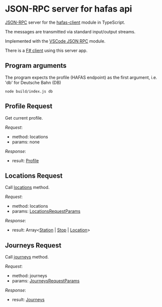 # JSON-RPC server for hafas api

[JSON-RPC](https://www.jsonrpc.org/) server for the [hafas-client](https://www.npmjs.com/package/hafas-client) module in TypeScript.

The messages are transmitted via standard input/output streams.

Implemented with the [VSCode JSON RPC](https://www.npmjs.com/package/vscode-jsonrpc) module.

There is a [F# client](https://github.com/bergmannjg/hafas-jsonrpc-client-fsharp) using this server app.

## Program arguments

The program expects the profile (HAFAS endpoint) as the first argument, i.e. 'db' for Deutsche Bahn (DB)

```
node build/index.js db
```

## Profile Request

Get current profile.

*Request*:

* method: locations
* params: none

*Response*:

* result: [Profile](https://github.com/DefinitelyTyped/DefinitelyTyped/blob/a974df8111417398c9ae11b32e9a06a79da78197/types/hafas-client/index.d.ts#L23)

## Locations Request

Call [locations](https://github.com/DefinitelyTyped/DefinitelyTyped/blob/a974df8111417398c9ae11b32e9a06a79da78197/types/hafas-client/index.d.ts#L780) method.

*Request*:

* method: locations
* params: [LocationsRequestParams](https://github.com/bergmannjg/hafas-jsonrpc-server/blob/7282e26b2948cf19f045ccf1a1f4957ca4f40097/src/types.ts#L3)

*Response*:

* result: Array<[Station](https://github.com/DefinitelyTyped/DefinitelyTyped/blob/a974df8111417398c9ae11b32e9a06a79da78197/types/hafas-client/index.d.ts#L71) | [Stop](https://github.com/DefinitelyTyped/DefinitelyTyped/blob/a974df8111417398c9ae11b32e9a06a79da78197/types/hafas-client/index.d.ts#L96) | [Location](https://github.com/DefinitelyTyped/DefinitelyTyped/blob/a974df8111417398c9ae11b32e9a06a79da78197/types/hafas-client/index.d.ts#L38)>

## Journeys Request

Call [journeys](https://github.com/DefinitelyTyped/DefinitelyTyped/blob/a974df8111417398c9ae11b32e9a06a79da78197/types/hafas-client/index.d.ts#L748) method.

*Request*:

* method: journeys
* params: [JourneysRequestParams](https://github.com/bergmannjg/hafas-jsonrpc-server/blob/7282e26b2948cf19f045ccf1a1f4957ca4f40097/src/types.ts#L8)

*Response*:

* result: [Journeys](https://github.com/DefinitelyTyped/DefinitelyTyped/blob/a974df8111417398c9ae11b32e9a06a79da78197/types/hafas-client/index.d.ts#L330)